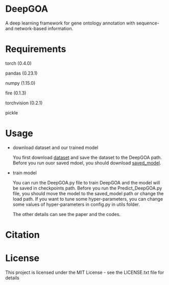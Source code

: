 # DeepGOA
A deep learning framework for gene ontology annotation with sequence- and network-based information.
# Requirements

 torch (0.4.0)
 
 pandas (0.23.1)
 
 numpy (1.15.0)
 
 fire (0.1.3)
 
 torchvision (0.2.1)
 
 pickle
 
# Usage
- download dataset and our trained model

  You first download [dataset](https://drive.google.com/file/d/1yO765opfaD_jFav5qshsvGpG0cFVTIkZ/view?usp=sharing) and save the dataset to the DeepGOA path. Before you run ouor saved mdoel, you should download [saved_model](https://drive.google.com/file/d/1bWilGYFPxO52aUKCUlutA6uJHr2W8bMJ/view?usp=sharing).
- train model

  You can run the DeepGOA.py file to train DeepGOA and the model will be saved in checkpoints path. Before you run the Predict_DeepGOA.py file, you should move the model to the saved_model path or change the load path. If you want to tune some hyper-parameters, you can change some values of hyper-parameters in config.py in utils folder.

  The other details can see the paper and the codes.
 
# Citation

# License
This project is licensed under the MIT License - see the LICENSE.txt file for details
